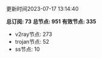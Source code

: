 更新时间2023-07-17 13:14:40

**总订阅: 73**
**总节点: 951**
**有效节点: 335**
- v2ray节点: 273
- trojan节点: 52
- ss节点: 10
